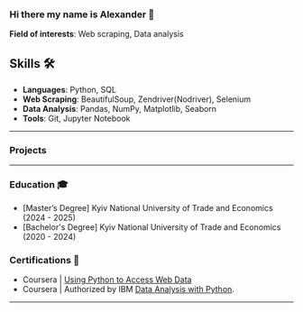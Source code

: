 ### Hi there my name is Alexander 👋

**Field of interests**: Web scraping, Data analysis

## Skills 🛠️ 

- **Languages**: Python, SQL
- **Web Scraping**: BeautifulSoup, Zendriver(Nodriver), Selenium
- **Data Analysis**: Pandas, NumPy, Matplotlib, Seaborn
- **Tools**: Git, Jupyter Notebook

---

### Projects


---

### Education 🎓
- [Master’s Degree] Kyiv National University of Trade and Economics (2024 - 2025)
- [Bachelor's Degree] Kyiv National University of Trade and Economics (2020 - 2024)

### Certifications 📜
- Coursera | [Using Python to Access Web Data](https://www.coursera.org/account/accomplishments/verify/VSQ6E2KORNL2) 
- Coursera | Authorized by IBM [Data Analysis with Python](https://www.credly.com/earner/earned/badge/5b1627f4-8012-45cf-875d-481869f6a7af).
---
